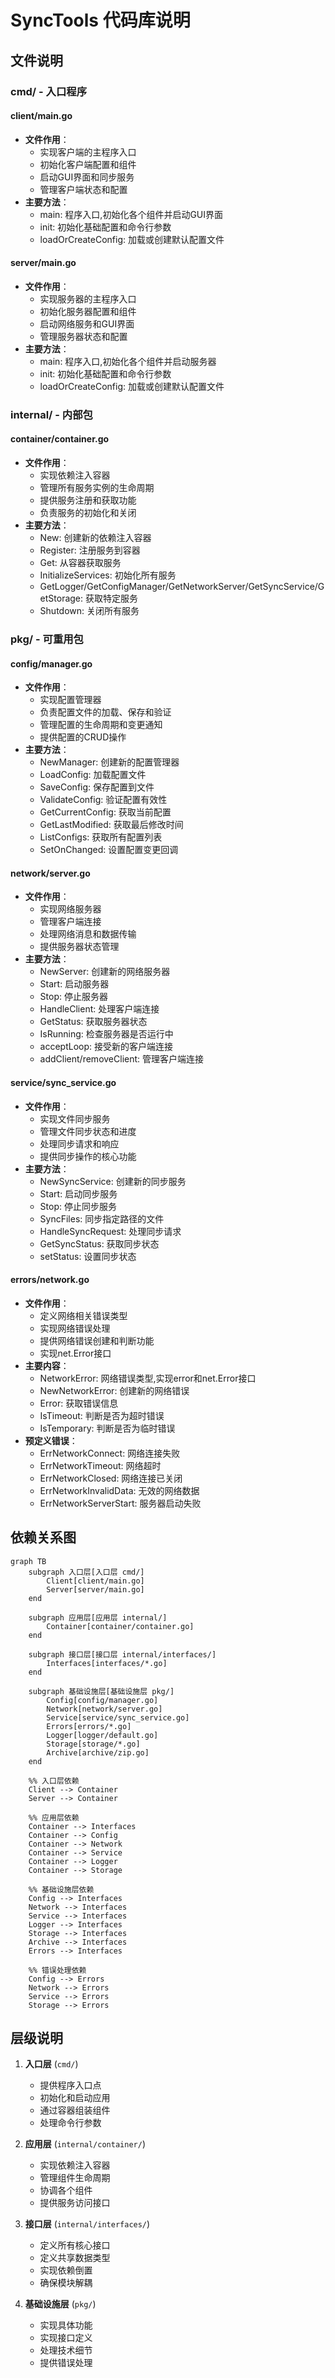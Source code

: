 # SyncTools 代码库说明

## 文件说明

### cmd/ - 入口程序
#### client/main.go
- **文件作用**：
  - 实现客户端的主程序入口
  - 初始化客户端配置和组件
  - 启动GUI界面和同步服务
  - 管理客户端状态和配置
- **主要方法**：
  - main: 程序入口,初始化各个组件并启动GUI界面
  - init: 初始化基础配置和命令行参数
  - loadOrCreateConfig: 加载或创建默认配置文件

#### server/main.go
- **文件作用**：
  - 实现服务器的主程序入口
  - 初始化服务器配置和组件
  - 启动网络服务和GUI界面
  - 管理服务器状态和配置
- **主要方法**：
  - main: 程序入口,初始化各个组件并启动服务器
  - init: 初始化基础配置和命令行参数
  - loadOrCreateConfig: 加载或创建默认配置文件

### internal/ - 内部包
#### container/container.go
- **文件作用**：
  - 实现依赖注入容器
  - 管理所有服务实例的生命周期
  - 提供服务注册和获取功能
  - 负责服务的初始化和关闭
- **主要方法**：
  - New: 创建新的依赖注入容器
  - Register: 注册服务到容器
  - Get: 从容器获取服务
  - InitializeServices: 初始化所有服务
  - GetLogger/GetConfigManager/GetNetworkServer/GetSyncService/GetStorage: 获取特定服务
  - Shutdown: 关闭所有服务

### pkg/ - 可重用包
#### config/manager.go
- **文件作用**：
  - 实现配置管理器
  - 负责配置文件的加载、保存和验证
  - 管理配置的生命周期和变更通知
  - 提供配置的CRUD操作
- **主要方法**：
  - NewManager: 创建新的配置管理器
  - LoadConfig: 加载配置文件
  - SaveConfig: 保存配置到文件
  - ValidateConfig: 验证配置有效性
  - GetCurrentConfig: 获取当前配置
  - GetLastModified: 获取最后修改时间
  - ListConfigs: 获取所有配置列表
  - SetOnChanged: 设置配置变更回调

#### network/server.go
- **文件作用**：
  - 实现网络服务器
  - 管理客户端连接
  - 处理网络消息和数据传输
  - 提供服务器状态管理
- **主要方法**：
  - NewServer: 创建新的网络服务器
  - Start: 启动服务器
  - Stop: 停止服务器
  - HandleClient: 处理客户端连接
  - GetStatus: 获取服务器状态
  - IsRunning: 检查服务器是否运行中
  - acceptLoop: 接受新的客户端连接
  - addClient/removeClient: 管理客户端连接

#### service/sync_service.go
- **文件作用**：
  - 实现文件同步服务
  - 管理文件同步状态和进度
  - 处理同步请求和响应
  - 提供同步操作的核心功能
- **主要方法**：
  - NewSyncService: 创建新的同步服务
  - Start: 启动同步服务
  - Stop: 停止同步服务
  - SyncFiles: 同步指定路径的文件
  - HandleSyncRequest: 处理同步请求
  - GetSyncStatus: 获取同步状态
  - setStatus: 设置同步状态

#### errors/network.go
- **文件作用**：
  - 定义网络相关错误类型
  - 实现网络错误处理
  - 提供网络错误创建和判断功能
  - 实现net.Error接口
- **主要内容**：
  - NetworkError: 网络错误类型,实现error和net.Error接口
  - NewNetworkError: 创建新的网络错误
  - Error: 获取错误信息
  - IsTimeout: 判断是否为超时错误
  - IsTemporary: 判断是否为临时错误
- **预定义错误**：
  - ErrNetworkConnect: 网络连接失败
  - ErrNetworkTimeout: 网络超时
  - ErrNetworkClosed: 网络连接已关闭
  - ErrNetworkInvalidData: 无效的网络数据
  - ErrNetworkServerStart: 服务器启动失败

## 依赖关系图

```mermaid
graph TB
    subgraph 入口层[入口层 cmd/]
        Client[client/main.go]
        Server[server/main.go]
    end

    subgraph 应用层[应用层 internal/]
        Container[container/container.go]
    end

    subgraph 接口层[接口层 internal/interfaces/]
        Interfaces[interfaces/*.go]
    end

    subgraph 基础设施层[基础设施层 pkg/]
        Config[config/manager.go]
        Network[network/server.go]
        Service[service/sync_service.go]
        Errors[errors/*.go]
        Logger[logger/default.go]
        Storage[storage/*.go]
        Archive[archive/zip.go]
    end

    %% 入口层依赖
    Client --> Container
    Server --> Container

    %% 应用层依赖
    Container --> Interfaces
    Container --> Config
    Container --> Network
    Container --> Service
    Container --> Logger
    Container --> Storage

    %% 基础设施层依赖
    Config --> Interfaces
    Network --> Interfaces
    Service --> Interfaces
    Logger --> Interfaces
    Storage --> Interfaces
    Archive --> Interfaces
    Errors --> Interfaces

    %% 错误处理依赖
    Config --> Errors
    Network --> Errors
    Service --> Errors
    Storage --> Errors
```

## 层级说明

1. **入口层** (`cmd/`)
   - 提供程序入口点
   - 初始化和启动应用
   - 通过容器组装组件
   - 处理命令行参数

2. **应用层** (`internal/container/`)
   - 实现依赖注入容器
   - 管理组件生命周期
   - 协调各个组件
   - 提供服务访问接口

3. **接口层** (`internal/interfaces/`)
   - 定义所有核心接口
   - 定义共享数据类型
   - 实现依赖倒置
   - 确保模块解耦

4. **基础设施层** (`pkg/`)
   - 实现具体功能
   - 实现接口定义
   - 处理技术细节
   - 提供错误处理